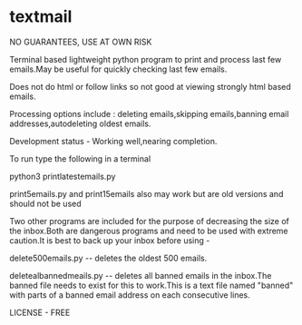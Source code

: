 # textmail

NO GUARANTEES,
USE AT OWN RISK


Terminal based lightweight python program to print and process last few emails.May be useful for quickly checking last few emails.

Does not do html or follow links so not good at viewing strongly html based emails.


Processing options include : deleting emails,skipping emails,banning email addresses,autodeleting oldest emails.

Development status - Working well,nearing completion.

To run type the following in a terminal

python3 printlatestemails.py

print5emails.py and print15emails also may work but  are old versions and should not be used


Two other programs are included for the purpose of decreasing the size of the inbox.Both are dangerous programs and need to be used with extreme caution.It is best to back up your inbox before using -


delete500emails.py -- deletes the oldest 500 emails.

deletealbannedmeails.py -- deletes all banned emails in the inbox.The banned file needs to exist for this to work.This is a text file named "banned" with parts of a banned email address on each consecutive lines.




LICENSE - FREE
